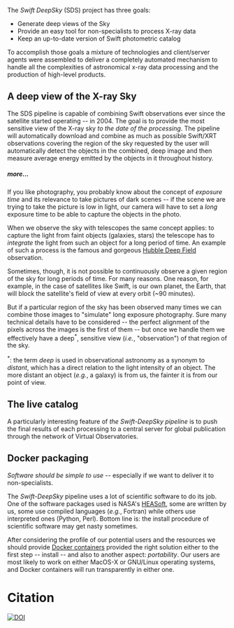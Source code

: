 
The _Swift DeepSky_ (SDS) project has three goals:
- Generate deep views of the Sky
- Provide an easy tool for non-specialists to process X-ray data
- Keep an up-to-date version of Swift photometric catalog

To accomplish those goals a mixture of technologies and client/server agents
were assembled to deliver a completely automated mechanism to handle all the
complexities of astronomical x-ray data processing and the production of
high-level products.

## A deep view of the X-ray Sky
The SDS pipeline is capable of combining Swift observations ever since the
satellite started operating -- in 2004.
The goal is to provide the most sensitive view of the X-ray sky _to the date
of the processing_.
The pipeline will automatically download and combine as much as
possible Swift/XRT observations covering the region of the sky requested by the
user will automatically detect the objects in the combined, deep image and
then measure average energy emitted by the objects in it throughout history.

##### more...
If you like photography, you probably know about the concept of _exposure time_
and its relevance to take pictures of dark scenes -- if the scene we are trying
to take the picture is low in light, our camera will have to set a _long_
exposure time to be able to capture the objects in the photo.

When we observe the sky with telescopes the same concept applies: to capture the
light from faint objects (galaxies, stars) the telescope has to _integrate_ the
light from such an object for a long period of time.
An example of such a process is the famous and gorgeous [Hubble Deep Field] observation.

Sometimes, though, it is not possible to continuously observe a given region of
the sky for long periods of time.
For many reasons.
One reason, for example, in the case of satellites like Swift, is our own planet,
the Earth, that will block the satellite's field of view at every orbit (~90 minutes).

But if a particular region of the sky has been observed many times we can
combine those images to "simulate" long exposure photography.
Sure many technical details have to be considered -- the perfect alignment of the
pixels across the images is the first of them -- but once we handle them we effectively
have a deep<sup>*</sup>, sensitive view (_i.e._, "observation") of that region of the sky.

<sup>*</sup>: the term _deep_ is used in observational astronomy as a synonym to
_distant_, which has a direct relation to the light intensity of an object.
The more distant an object (_e.g._, a galaxy) is from us, the fainter it is from
our point of view.

[hubble deep field]: https://en.wikipedia.org/wiki/Hubble_Deep_Field


## The live catalog
A particularly interesting feature of _the Swift-DeepSky pipeline_ is to push
the final results of each processing to a central server for global publication
through the network of Virtual Observatories.


## Docker packaging
_Software should be simple to use_ -- especially if we want to deliver it to non-specialists.

The _Swift-DeepSky_ pipeline uses a lot of scientific software to do its job.
One of the software packages used is NASA's [HEASoft], some are written by us,
some use compiled languages (_e.g._, Fortran) while others use interpreted ones
(Python, Perl).
Bottom line is: the install procedure of scientific software may get nasty sometimes.

After considering the profile of our potential users and the resources we should
provide [Docker containers] provided the right solution either to the first step
-- install -- and also to another aspect: _portability_.
Our users are most likely to work on either MacOS-X or GNU/Linux operating systems,
and Docker containers will run transparently in either one.

[dockerhub]: https://hub.docker.com/r/chbrandt/swift_deepsky/
[Swift]: https://en.wikipedia.org/wiki/Neil_Gehrels_Swift_Observatory
[XRT]: https://swift.gsfc.nasa.gov/about_swift/xrt_desc.html
[heasoft]: https://heasarc.gsfc.nasa.gov/docs/software/heasoft/
[Docker containers]: https://www.docker.com/

# Citation
[![DOI](https://zenodo.org/badge/DOI/10.5281/zenodo.1217670.svg)](https://doi.org/10.5281/zenodo.1217670)

